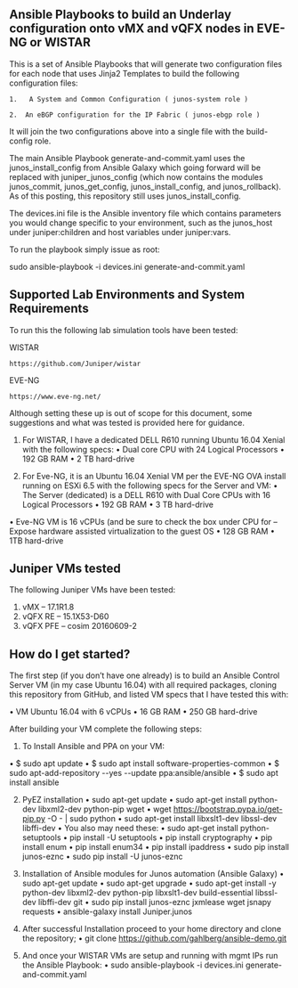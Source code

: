 ## Ansible Playbooks to build an Underlay configuration onto vMX and vQFX nodes in EVE-NG or WISTAR

This is a set of Ansible Playbooks that will generate two configuration files for each node that uses Jinja2 Templates to build the following configuration files:

	1.	 A System and Common Configuration ( junos-system role )
	
	2.	An eBGP configuration for the IP Fabric ( junos-ebgp role )
	
It will join the two configurations above into a single file with the build-config role.

The main Ansible Playbook generate-and-commit.yaml uses the junos_install_config from Ansible Galaxy which going forward will be replaced with juniper_junos_config (which now contains the modules junos_commit, junos_get_config, junos_install_config, and junos_rollback).  As of this posting, this repository still uses junos_install_config.

The devices.ini file is the Ansible inventory file which contains parameters you would change specific to your environment, such as the junos_host under juniper:children and host variables under juniper:vars.

To run the playbook simply issue as root:

sudo ansible-playbook -i devices.ini generate-and-commit.yaml

## Supported Lab Environments and System Requirements
To run this the following lab simulation tools have been tested:

WISTAR

	https://github.com/Juniper/wistar

EVE-NG

	https://www.eve-ng.net/

Although setting these up is out of scope for this document, some suggestions and what was tested is provided here for guidance.
1.	For WISTAR, I have a dedicated DELL R610 running Ubuntu 16.04 Xenial with the following specs:
•	Dual core CPU with 24 Logical Processors
•	192 GB RAM
•	2 TB hard-drive

2.	For Eve-NG, it is an Ubuntu 16.04 Xenial VM per the EVE-NG OVA install running on ESXi 6.5 with the following specs for the Server and VM:
•	The Server (dedicated) is a DELL R610 with Dual Core CPUs with 16 Logical Processors
•	192 GB RAM
•	3 TB hard-drive

•	Eve-NG VM is 16 vCPUs (and be sure to check the box under CPU for – Expose hardware assisted virtualization to the guest OS
•	128 GB RAM
•	1TB hard-drive

## Juniper VMs tested
The following Juniper VMs have been tested:

1.	vMX – 17.1R1.8
2.	vQFX RE – 15.1X53-D60
3.	vQFX PFE – cosim 20160609-2

## How do I get started?
The first step (if you don’t have one already) is to build an Ansible Control Server VM (in my case Ubuntu 16.04) with all required packages, cloning this repository from GitHub, and listed VM specs that I have tested this with:

•	VM Ubuntu 16.04 with 6 vCPUs
•	16 GB RAM
•	250 GB hard-drive

After building your VM complete the following steps:

1.	To Install Ansible and PPA on your VM:

•	$ sudo apt update 
•	$ sudo apt install software-properties-common
•	$ sudo apt-add-repository --yes --update ppa:ansible/ansible
•	$ sudo apt install ansible

2.	PyEZ installation
•	sudo apt-get update
•	sudo apt-get install python-dev libxml2-dev python-pip wget
•	wget https://bootstrap.pypa.io/get-pip.py -O - | sudo python
•	sudo apt-get install libxslt1-dev libssl-dev libffi-dev
•	You also may need these: 
•	sudo apt-get install python-setuptools
•	pip install -U setuptools
•	pip install cryptography
•	pip install enum
•	pip install enum34
•	pip install ipaddress
•	sudo pip install junos-eznc
•	sudo pip install -U junos-eznc

3.	Installation of Ansible modules for Junos automation (Ansible Galaxy)
•	sudo apt-get update
•	sudo apt-get upgrade
•	sudo apt-get install -y python-dev libxml2-dev python-pip libxslt1-dev build-essential libssl-dev libffi-dev git
•	sudo pip install junos-eznc jxmlease wget jsnapy requests 
•	ansible-galaxy install Juniper.junos

4.	After successful Installation proceed to your home directory and clone the repository;
•	git clone https://github.com/gahlberg/ansible-demo.git

5.	And once your WISTAR VMs are setup and running with mgmt IPs run the Ansible Playbook:
•	sudo ansible-playbook -i devices.ini generate-and-commit.yaml
